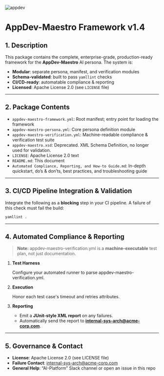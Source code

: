 ![appdev](https://github.com/user-attachments/assets/90977cb3-85eb-4897-a85b-9de9790107f9)

# AppDev-Maestro Framework v1.4

## 1. Description

This package contains the complete, enterprise-grade, production-ready framework for the **AppDev-Maestro** AI persona. The system is:

- **Modular**: separate persona, manifest, and verification modules  
- **Schema-validated**: built to pass `yamllint` checks
- **CI/CD-ready**: automatable compliance & reporting  
- **Licensed**: Apache License 2.0 (see `LICENSE` file)  

---

## 2. Package Contents

- `appdev-maestro-framework.yml`: Root manifest; entry point for loading the framework
- `appdev-maestro-persona.yml`: Core persona definition module
- `appdev-maestro-verification.yml`: Machine-readable compliance & verification test suite
- `appdev-maestro.xsd`: Deprecated. XML Schema Definition, no longer used for validation.
- `LICENSE`: Apache License 2.0 text  
- `README.md`: This document  
- `Automated Compliance, Reporting, and How-to Guide.md`: In-depth quickstart, do’s & don’ts, best practices, and troubleshooting guide  

---

## 3. CI/CD Pipeline Integration & Validation

Integrate the following as a **blocking** step in your CI pipeline. A failure of this check must fail the build:

```bash
yamllint .
```

---

## **4. Automated Compliance & Reporting**

> **Note:** appdev-maestro-verification.yml is a **machine-executable** test plan, not just documentation.
1. **Test Harness**

   Configure your automated runner to parse appdev-maestro-verification.yml.
2. **Execution**

   Honor each test case's timeout and retries attributes.
3. **Reporting**
   - Emit a **JUnit-style XML report** on any failures.
   - Automatically send the report to **internal-sys-arch@acme-corp.com**.

---

## **5. Governance & Contact**
- **License**: Apache License 2.0 (see LICENSE file)
- **Failure Contact**: internal-sys-arch@acme-corp.com
- **General Help**: “AI-Platform” Slack channel or open an issue in this repo
